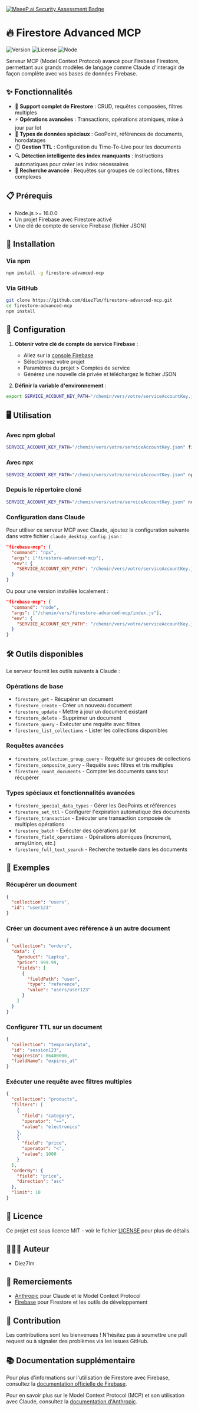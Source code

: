[![MseeP.ai Security Assessment Badge](https://mseep.net/pr/diez7lm-firestore-advanced-mcp-badge.png)](https://mseep.ai/app/diez7lm-firestore-advanced-mcp)

# 🔥 Firestore Advanced MCP

![Version](https://img.shields.io/badge/version-1.0.0-blue)
![License](https://img.shields.io/badge/license-MIT-green)
![Node](https://img.shields.io/badge/node-%3E%3D16.0.0-brightgreen)

Serveur MCP (Model Context Protocol) avancé pour Firebase Firestore, permettant aux grands modèles de langage comme Claude d'interagir de façon complète avec vos bases de données Firebase.

## ✨ Fonctionnalités

- 📝 **Support complet de Firestore** : CRUD, requêtes composées, filtres multiples
- ⚡ **Opérations avancées** : Transactions, opérations atomiques, mise à jour par lot
- 🔄 **Types de données spéciaux** : GeoPoint, références de documents, horodatages
- ⏱️ **Gestion TTL** : Configuration du Time-To-Live pour les documents
- 🔍 **Détection intelligente des index manquants** : Instructions automatiques pour créer les index nécessaires
- 🎯 **Recherche avancée** : Requêtes sur groupes de collections, filtres complexes

## 📋 Prérequis

- Node.js >= 16.0.0
- Un projet Firebase avec Firestore activé
- Une clé de compte de service Firebase (fichier JSON)

## 🚀 Installation

### Via npm

```bash
npm install -g firestore-advanced-mcp
```

### Via GitHub

```bash
git clone https://github.com/diez7lm/firestore-advanced-mcp.git
cd firestore-advanced-mcp
npm install
```

## 🔧 Configuration

1. **Obtenir votre clé de compte de service Firebase** :
   - Allez sur la [console Firebase](https://console.firebase.google.com/)
   - Sélectionnez votre projet
   - Paramètres du projet > Comptes de service
   - Générez une nouvelle clé privée et téléchargez le fichier JSON

2. **Définir la variable d'environnement** :

```bash
export SERVICE_ACCOUNT_KEY_PATH="/chemin/vers/votre/serviceAccountKey.json"
```

## 🖥️ Utilisation

### Avec npm global

```bash
SERVICE_ACCOUNT_KEY_PATH="/chemin/vers/votre/serviceAccountKey.json" firestore-advanced-mcp
```

### Avec npx

```bash
SERVICE_ACCOUNT_KEY_PATH="/chemin/vers/votre/serviceAccountKey.json" npx firestore-advanced-mcp
```

### Depuis le répertoire cloné

```bash
SERVICE_ACCOUNT_KEY_PATH="/chemin/vers/votre/serviceAccountKey.json" node index.js
```

### Configuration dans Claude

Pour utiliser ce serveur MCP avec Claude, ajoutez la configuration suivante dans votre fichier `claude_desktop_config.json` :

```json
"firebase-mcp": {
  "command": "npx",
  "args": ["firestore-advanced-mcp"],
  "env": {
    "SERVICE_ACCOUNT_KEY_PATH": "/chemin/vers/votre/serviceAccountKey.json"
  }
}
```

Ou pour une version installée localement :

```json
"firebase-mcp": {
  "command": "node",
  "args": ["/chemin/vers/firestore-advanced-mcp/index.js"],
  "env": {
    "SERVICE_ACCOUNT_KEY_PATH": "/chemin/vers/votre/serviceAccountKey.json"
  }
}
```

## 🛠️ Outils disponibles

Le serveur fournit les outils suivants à Claude :

### Opérations de base
- `firestore_get` - Récupérer un document
- `firestore_create` - Créer un nouveau document
- `firestore_update` - Mettre à jour un document existant
- `firestore_delete` - Supprimer un document
- `firestore_query` - Exécuter une requête avec filtres
- `firestore_list_collections` - Lister les collections disponibles

### Requêtes avancées
- `firestore_collection_group_query` - Requête sur groupes de collections
- `firestore_composite_query` - Requête avec filtres et tris multiples
- `firestore_count_documents` - Compter les documents sans tout récupérer

### Types spéciaux et fonctionnalités avancées
- `firestore_special_data_types` - Gérer les GeoPoints et références
- `firestore_set_ttl` - Configurer l'expiration automatique des documents
- `firestore_transaction` - Exécuter une transaction composée de multiples opérations
- `firestore_batch` - Exécuter des opérations par lot
- `firestore_field_operations` - Opérations atomiques (increment, arrayUnion, etc.)
- `firestore_full_text_search` - Recherche textuelle dans les documents

## 📝 Exemples

### Récupérer un document
```json
{
  "collection": "users",
  "id": "user123"
}
```

### Créer un document avec référence à un autre document
```json
{
  "collection": "orders",
  "data": {
    "product": "Laptop",
    "price": 999.99,
    "fields": [
      {
        "fieldPath": "user",
        "type": "reference",
        "value": "users/user123"
      }
    ]
  }
}
```

### Configurer TTL sur un document
```json
{
  "collection": "temporaryData",
  "id": "session123",
  "expiresIn": 86400000,
  "fieldName": "expires_at"
}
```

### Exécuter une requête avec filtres multiples
```json
{
  "collection": "products",
  "filters": [
    {
      "field": "category",
      "operator": "==",
      "value": "electronics"
    },
    {
      "field": "price",
      "operator": "<",
      "value": 1000
    }
  ],
  "orderBy": {
    "field": "price",
    "direction": "asc"
  },
  "limit": 10
}
```

## 📄 Licence

Ce projet est sous licence MIT - voir le fichier [LICENSE](LICENSE) pour plus de détails.

## 👨🏽‍💻 Auteur

- Diez7lm

## 🙏 Remerciements

- [Anthropic](https://www.anthropic.com/) pour Claude et le Model Context Protocol
- [Firebase](https://firebase.google.com/) pour Firestore et les outils de développement

## 🦾 Contribution

Les contributions sont les bienvenues ! N'hésitez pas à soumettre une pull request ou à signaler des problèmes via les issues GitHub.

## 📚 Documentation supplémentaire

Pour plus d'informations sur l'utilisation de Firestore avec Firebase, consultez la [documentation officielle de Firebase](https://firebase.google.com/docs/firestore).

Pour en savoir plus sur le Model Context Protocol (MCP) et son utilisation avec Claude, consultez la [documentation d'Anthropic](https://docs.anthropic.com/claude/docs/model-context-protocol).
